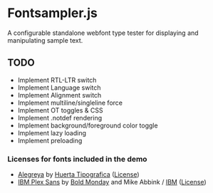 # Fontsampler.js

A configurable standalone webfont type tester for displaying and manipulating sample text.


## TODO
* Implement RTL-LTR switch
* Implement Language switch
* Implement Alignment switch
* Implement multiline/singleline force
* Implement OT toggles & CSS
* Implement .notdef rendering
* Implement background/foreground color toggle
* Implement lazy loading
* Implement preloading

### Licenses for fonts included in the demo
* [Alegreya](https://github.com/huertatipografica/Alegreya/) by [Huerta Tipografica](https://www.huertatipografica.com/) ([License](https://github.com/huertatipografica/Alegreya/blob/master/LICENSE.md))
* [IBM Plex Sans](https://github.com/IBM/plex) by [Bold Monday](https://www.boldmonday.com/) and Mike Abbink / [IBM](https://www.ibm.com/plex/) ([License](https://github.com/IBM/plex/blob/master/LICENSE.txt))